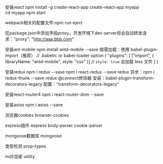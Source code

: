 安装react
npm install -g create-react-app
create-react-app myapp  
cd myapp 
npm start

webpack相关的配置文件:npm run eject

在package.json中添加字段proxy，开发环境下dev-server将会自动转发请求："proxy": "http://aaa.bbb.com"

安装ant-mobile
npm install antd-mobile --save
按需加载：使用 babel-plugin-import（推荐）
// .babelrc or babel-loader option
{
  "plugins": [
    ["import", { libraryName: "antd-mobile", style: "css" }] // `style: true` 会加载 less 文件
  ]
}

安装redux
npm i redux --save
npm i react-redux --save
redux 异步：npm i redux-thunk --save
redux  @connect修饰器
安装：babel-plugin-transform-decorators-legacy
配置："transform-decorators-legacy"

安装react-router4
npm i react-router-dom --save

安装axios
npm i axios --save

浏览器cookies
browser-cookies

express插件
express
body-parser
cookie-parser

mongoose数据库
mongoose

类型检测
prop-types

md5加密
utility